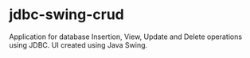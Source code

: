 # jdbc-swing-crud
Application for database Insertion, View, Update and Delete operations using JDBC. UI created using Java Swing. 
